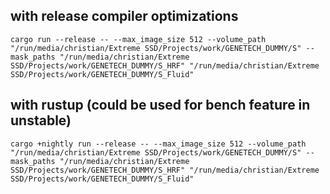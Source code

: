 ## with release compiler optimizations 

`cargo run --release -- --max_image_size 512 --volume_path "/run/media/christian/Extreme SSD/Projects/work/GENETECH_DUMMY/S" --mask_paths "/run/media/christian/Extreme SSD/Projects/work/GENETECH_DUMMY/S_HRF" "/run/media/christian/Extreme SSD/Projects/work/GENETECH_DUMMY/S_Fluid"`

## with rustup (could be used for bench feature in unstable) 

`cargo +nightly run --release -- --max_image_size 512 --volume_path "/run/media/christian/Extreme SSD/Projects/work/GENETECH_DUMMY/S" --mask_paths "/run/media/christian/Extreme SSD/Projects/work/GENETECH_DUMMY/S_HRF" "/run/media/christian/Extreme SSD/Projects/work/GENETECH_DUMMY/S_Fluid"`